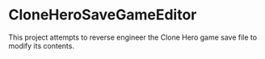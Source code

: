 # CloneHeroSaveGameEditor

This project attempts to reverse engineer the Clone Hero game save file to modify its contents.
